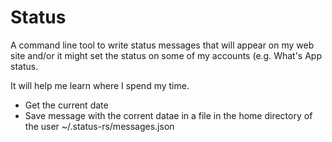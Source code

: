 # Status

A command line tool to write status messages that will appear on my web site and/or it might set the status on some of my accounts (e.g. What's App status.

It will help me learn where I spend my time.


* Get the current date
* Save message with the corrent datae in a file in the home directory of the user ~/.status-rs/messages.json

